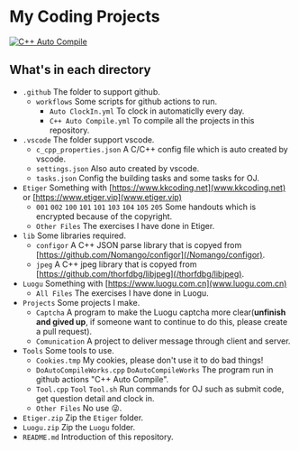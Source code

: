 # My Coding Projects

[![C++ Auto Compile](https://github.com/langningchen/Coding/actions/workflows/C++%20Auto%20Compile.yml/badge.svg?branch=main)](https://github.com/langningchen/Coding/actions/workflows/C++%20Auto%20Compile.yml)

## What's in each directory
- `.github` The folder to support github.
  - `workflows` Some scripts for github actions to run.
    - `Auto ClockIn.yml` To clock in automaticlly every day.
    - `C++ Auto Compile.yml` To compile all the projects in this repository.
- `.vscode` The folder support vscode.
  - `c_cpp_properties.json` A C/C++ config file which is auto created by vscode.
  - `settings.json` Also auto created by vscode.
  - `tasks.json` Config the building tasks and some tasks for OJ.
- `Etiger` Something with [https://www.kkcoding.net](www.kkcoding.net) or [https://www.etiger.vip](www.etiger.vip)
  - `001` `002` `100` `101` `101` `103` `104` `105` `205` Some handouts which is encrypted because of the copyright.
  - `Other Files` The exercises I have done in Etiger.
- `lib` Some libraries required.
  - `configor` A C++ JSON parse library that is copyed from [https://github.com/Nomango/configor](/Nomango/configor).
  - `jpeg` A C++ jpeg library that is copyed from [https://github.com/thorfdbg/libjpeg](/thorfdbg/libjpeg).
- `Luogu` Something with [https://www.luogu.com.cn](www.luogu.com.cn)
  - `All Files` The exercises I have done in Luogu.
- `Projects` Some projects I make.
  - `Captcha` A program to make the Luogu captcha more clear(**unfinish and gived up**, if someone want to continue to do this, please create a pull request).
  - `Comunication` A project to deliver message through client and server.
- `Tools` Some tools to use.
  - `Cookies.tmp` My cookies, please don't use it to do bad things!
  - `DoAutoCompileWorks.cpp` `DoAutoCompileWorks` The program run in github actions "C++ Auto Compile".
  - `Tool.cpp` `Tool` `Tool.sh` Run commands for OJ such as submit code, get question detail and clock in.
  - `Other Files` No use :stuck_out_tongue_winking_eye:.
- `Etiger.zip` Zip the `Etiger` folder.
- `Luogu.zip` Zip the `Luogu` folder.
- `README.md` Introduction of this repository.
